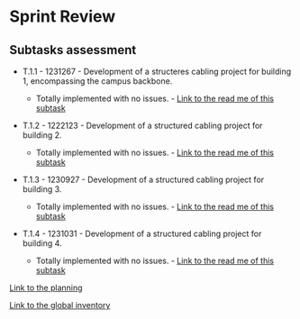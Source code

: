 # Sprint Review

## **Subtasks assessment** ##

- T.1.1 - 1231267 - Development of a structeres cabling project for building 1, encompassing the campus backbone.
  - Totally implemented with no issues. - [Link to the read me of this subtask](1231267/readMe.md)

- T.1.2 - 1222123 - Development of a structured cabling project for building 2.
  - Totally implemented with no issues. - [Link to the read me of this subtask](1222123/readMe.md)

- T.1.3 - 1230927 - Development of a structured cabling project for building 3.
    - Totally implemented with no issues. - [Link to the read me of this subtask](1230927/readMe.md)

- T.1.4 - 1231031 - Development of a structured cabling project for building 4.
    - Totally implemented with no issues. - [Link to the read me of this subtask](1231031/readMe.md)

[Link to the planning](planning.md)


[Link to the global inventory](globalInventory.md)